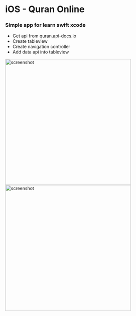 # iOS - Quran Online

### Simple app for learn swift xcode
- Get api from quran.api-docs.io
- Create tableview
- Create navigation controller
- Add data api into tableview

<img src="https://i.ibb.co/PT5vtb2/Screen-Shot-2019-05-13-at-10-59-15-AM.png" alt="screenshot" width="400">

<img src="https://i.ibb.co/0KpfJwm/Screen-Shot-2019-05-13-at-11-00-22-AM.png" alt="screenshot" width="400">
